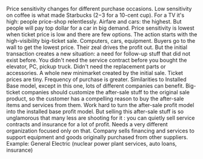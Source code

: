 
Price sensitivity changes for different purchase occasions. Low sensitivity on coffee is what made Starbucks ($2-$3 for a 10-cent cup). For a TV it's high: people price-shop relentlessly. Airfare and cars: the highest.
But people will pay top dollar for a car in big demand.
Price sensitivity is lowest when ticket price is low and there are few options.
The action starts with the high-visibility big-ticket sale. Computers, cars, equipment. Buyers go to the wall to get the lowest price. Their zeal drives the profit out.
But the initial transaction creates a new situation: a need for follow-up stuff that did not exist before. You didn't need the service contract before you bought the elevator, PC, pickup truck. Didn't need the replacement parts or accessories. A whole new minimarket created by the initial sale. Ticket prices are tiny. Frequency of purchase is greater.
Similarities to Installed Base model, except in this one, lots of different companies can benefit.
Big-ticket companies should customize the after-sale stuff to the original sale product, so the customer has a compelling reason to buy the after-sale items and services from them.
Work hard to turn the after-sale profit model into the installed base profit model.
But selling this after-sale stuff is so unglamorous that many less are shooting for it : you can quietly sell service contracts and insurance for a lot of profit. Needs a very different organization focused only on that.
Company sells financing and services to support equipment and goods originally purchased from other suppliers.
Example: General Electric (nuclear power plant services, auto loans, insurance)
